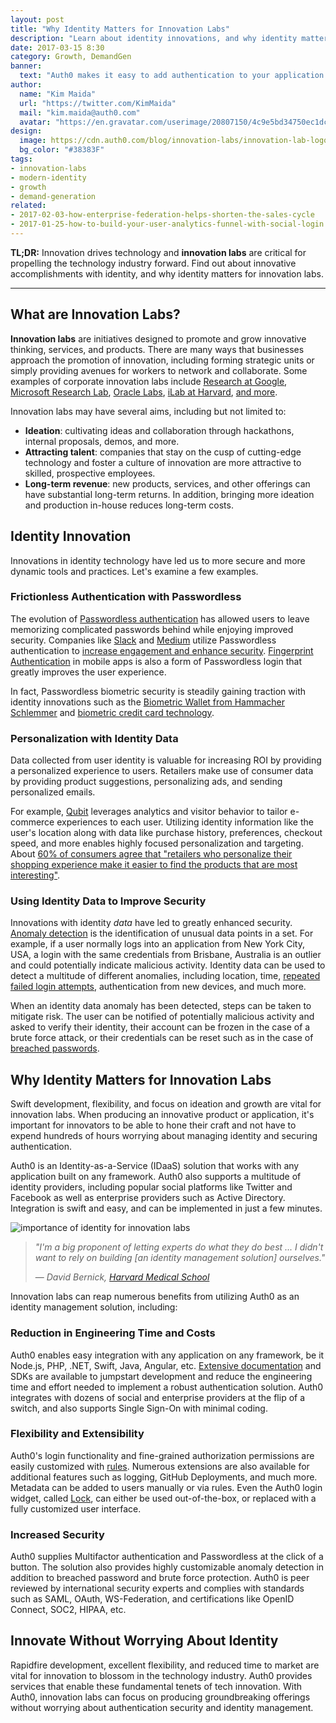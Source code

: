 ```yaml
---
layout: post
title: "Why Identity Matters for Innovation Labs"
description: "Learn about identity innovations, and why identity matters for innovation labs."
date: 2017-03-15 8:30
category: Growth, DemandGen
banner:
  text: "Auth0 makes it easy to add authentication to your application."
author:
  name: "Kim Maida"
  url: "https://twitter.com/KimMaida"
  mail: "kim.maida@auth0.com"
  avatar: "https://en.gravatar.com/userimage/20807150/4c9e5bd34750ec1dcedd71cb40b4a9ba.png"
design:
  image: https://cdn.auth0.com/blog/innovation-labs/innovation-lab-logo.png
  bg_color: "#38383F"
tags:
- innovation-labs
- modern-identity
- growth
- demand-generation
related:
- 2017-02-03-how-enterprise-federation-helps-shorten-the-sales-cycle
- 2017-01-25-how-to-build-your-user-analytics-funnel-with-social-login
---
```


**TL;DR:** Innovation drives technology and **innovation labs** are critical for propelling the technology industry forward. Find out about innovative accomplishments with identity, and why identity matters for innovation labs.

---

## What are Innovation Labs?

**Innovation labs** are initiatives designed to promote and grow innovative thinking, services, and products. There are many ways that businesses approach the promotion of innovation, including forming strategic units or simply providing avenues for workers to network and collaborate. Some examples of corporate innovation labs include [Research at Google](https://research.google.com/), [Microsoft Research Lab](https://www.microsoft.com/en-us/research/), [Oracle Labs](https://labs.oracle.com/pls/apex/f?p=labs:15:0), [iLab at Harvard](https://i-lab.harvard.edu/), [and more](https://www.cbinsights.com/blog/corporate-innovation-labs/).

Innovation labs may have several aims, including but not limited to:

* **Ideation**: cultivating ideas and collaboration through hackathons, internal proposals, demos, and more.
* **Attracting talent**: companies that stay on the cusp of cutting-edge technology and foster a culture of innovation are more attractive to skilled, prospective employees.
* **Long-term revenue**: new products, services, and other offerings can have substantial long-term returns. In addition, bringing more ideation and production in-house reduces long-term costs.

## Identity Innovation

Innovations in identity technology have led us to more secure and more dynamic tools and practices. Let's examine a few examples.

### Frictionless Authentication with Passwordless

The evolution of [Passwordless authentication](https://auth0.com/passwordless) has allowed users to leave memorizing complicated passwords behind while enjoying improved security. Companies like [Slack](https://slack.com) and [Medium](https://medium.com) utilize Passwordless authentication to [increase engagement and enhance security](https://aws.amazon.com/blogs/startups/increase-engagement-and-enhance-security-with-passwordless-authentication/). [Fingerprint Authentication](https://auth0.com/learn/fingerprint-authentication/) in mobile apps is also a form of Passwordless login that greatly improves the user experience. 

In fact, Passwordless biometric security is steadily gaining traction with identity innovations such as the [Biometric Wallet from Hammacher Schlemmer](http://www.hammacher.com/Product/81863) and [biometric credit card technology](http://www.sdcexec.com/news/12214482/new-biometric-credit-card-technology-is-an-important-advance-in-fraud-prevention).

### Personalization with Identity Data

Data collected from user identity is valuable for increasing ROI by providing a personalized experience to users. Retailers make use of consumer data by providing product suggestions, personalizing ads, and sending personalized emails. 

For example, [Qubit](http://www.qubit.com/) leverages analytics and visitor behavior to tailor e-commerce experiences to each user. Utilizing identity information like the user's location along with data like purchase history, preferences, checkout speed, and more enables highly focused personalization and targeting. About [60% of consumers agree that "retailers who personalize their shopping experience make it easier to find the products that are most interesting"](http://www.marketingcharts.com/online/online-shoppers-prove-receptive-to-retailers-personalization-tactics-27413/).

### Using Identity Data to Improve Security

Innovations with identity _data_ have led to greatly enhanced security. [Anomaly detection](https://auth0.com/learn/anomaly-detection/) is the identification of unusual data points in a set. For example, if a user normally logs into an application from New York City, USA, a login with the same credentials from Brisbane, Australia is an outlier and could potentially indicate malicious activity. Identity data can be used to detect a multitude of different anomalies, including location, time, [repeated failed login attempts](https://en.wikipedia.org/wiki/Brute-force_attack), authentication from new devices, and much more.

When an identity data anomaly has been detected, steps can be taken to mitigate risk. The user can be notified of potentially malicious activity and asked to verify their identity, their account can be frozen in the case of a brute force attack, or their credentials can be reset such as in the case of [breached passwords](https://auth0.com/breached-passwords).

## Why Identity Matters for Innovation Labs

Swift development, flexibility, and focus on ideation and growth are vital for innovation labs. When producing an innovative product or application, it's important for innovators to be able to hone their craft and not have to expend hundreds of hours worrying about managing identity and securing authentication.

Auth0 is an Identity-as-a-Service (IDaaS) solution that works with any application built on any framework. Auth0 also supports a multitude of identity providers, including popular social platforms like Twitter and Facebook as well as enterprise providers such as Active Directory. Integration is swift and easy, and can be implemented in just a few minutes.

![importance of identity for innovation labs](https://cdn.auth0.com/blog/innovation-labs/innovation-labs.png)

> _"I'm a big proponent of letting experts do what they do best ... I didn't want to rely on building [an identity management solution] ourselves."_
>
>— _David Bernick, [Harvard Medical School](https://auth0.com/learn/harvard-medical-school-identity-secures-nih-research/)_

Innovation labs can reap numerous benefits from utilizing Auth0 as an identity management solution, including:

### Reduction in Engineering Time and Costs

Auth0 enables easy integration with any application on any framework, be it Node.js, PHP, .NET, Swift, Java, Angular, etc. [Extensive documentation](https://auth0.com/docs) and SDKs are available to jumpstart development and reduce the engineering time and effort needed to implement a robust authentication solution. Auth0 integrates with dozens of social and enterprise providers at the flip of a switch, and also supports Single Sign-On with minimal coding.

### Flexibility and Extensibility

Auth0's login functionality and fine-grained authorization permissions are easily customized with [rules](https://auth0.com/docs/rules). Numerous extensions are also available for additional features such as logging, GitHub Deployments, and much more. Metadata can be added to users manually or via rules. Even the Auth0 login widget, called [Lock](https://auth0.com/lock), can either be used out-of-the-box, or replaced with a fully customized user interface.

### Increased Security

Auth0 supplies Multifactor authentication and Passwordless at the click of a button. The solution also provides highly customizable anomaly detection in addition to breached password and brute force protection. Auth0 is peer reviewed by international security experts and complies with standards such as SAML, OAuth, WS-Federation, and certifications like OpenID Connect, SOC2, HIPAA, etc.

## Innovate Without Worrying About Identity

Rapidfire development, excellent flexibility, and reduced time to market are vital for innovation to blossom in the technology industry. Auth0 provides services that enable these fundamental tenets of tech innovation. With Auth0, innovation labs can focus on producing groundbreaking offerings without worrying about authentication security and identity management.
